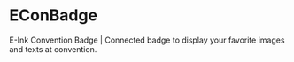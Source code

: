 # EConBadge
E-Ink Convention Badge | Connected badge to display your favorite images and texts at convention.
